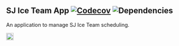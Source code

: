 ## SJ Ice Team App [![Codecov](https://img.shields.io/codecov/c/github/mattcarlotta/SJSITApp)](https://codecov.io/gh/mattcarlotta/SJSITApp/branch/master) ![Dependencies](https://img.shields.io/david/mattcarlotta/SJSITApp.svg?style=flat-square)

An application to manage SJ Ice Team scheduling.

<a target="_blank" rel="noopener noreferrer" href="https://trello.com/b/39l0txdu/sjs-ice-team-app">
  <img src="https://i.imgur.com/APUzNtR.png" alt="trello.png" height="20px"></img>
</a>

